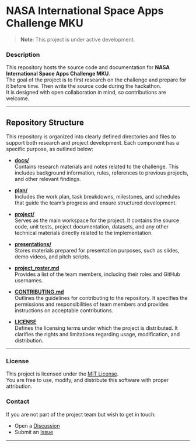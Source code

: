 # NASA International Space Apps Challenge MKU

> **Note**: This project is under active development.

### Description

This repository hosts the source code and documentation for **NASA International Space Apps Challenge MKU**.  
The goal of the project is to first research on the challenge and prepare for it before time. Then write the source code during the hackathon.  
It is designed with open collaboration in mind, so contributions are welcome.

---

## Repository Structure

This repository is organized into clearly defined directories and files to support both research and project development. Each component has a specific purpose, as outlined below:

+ [**docs/**](./docs/README.md)  
  Contains research materials and notes related to the challenge. This includes background information, rules, references to previous projects, and other relevant findings.

+ [**plan/**](#)  
  Includes the work plan, task breakdowns, milestones, and schedules that guide the team’s progress and ensure structured development.

+ [**project/**](#)  
  Serves as the main workspace for the project. It contains the source code, unit tests, project documentation, datasets, and any other technical materials directly related to the implementation.

+ [**presentations/**](#)  
  Stores materials prepared for presentation purposes, such as slides, demo videos, and pitch scripts.

+ [**project_roster.md**](./project_roster.md)  
  Provides a list of the team members, including their roles and GitHub usernames.

+ [**CONTRIBUTING.md**](CONTRIBUTING.md)  
  Outlines the guidelines for contributing to the repository. It specifies the permissions and responsibilities of team members and provides instructions on acceptable contributions.

+ [**LICENSE**](LICENSE)  
  Defines the licensing terms under which the project is distributed. It clarifies the rights and limitations regarding usage, modification, and distribution.

---

### License

This project is licensed under the [MIT License](./LICENSE).  
You are free to use, modify, and distribute this software with proper attribution.

### Contact

If you are not part of the project team but wish to get in touch:

+ Open a [Discussion](../../discussions)  
+ Submit an [Issue](../../issues)

---
